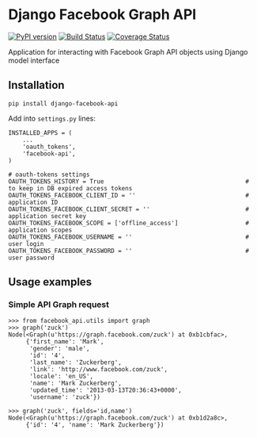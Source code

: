 # Django Facebook Graph API

[![PyPI version](https://badge.fury.io/py/django-facebook-api.png)](http://badge.fury.io/py/django-facebook-api) [![Build Status](https://travis-ci.org/ramusus/django-facebook-api.png?branch=master)](https://travis-ci.org/ramusus/django-facebook-api) [![Coverage Status](https://coveralls.io/repos/ramusus/django-facebook-api/badge.png?branch=master)](https://coveralls.io/r/ramusus/django-facebook-api)

Application for interacting with Facebook Graph API objects using Django model interface

## Installation

    pip install django-facebook-api

Add into `settings.py` lines:

    INSTALLED_APPS = (
        ...
        'oauth_tokens',
        'facebook-api',
    )

    # oauth-tokens settings
    OAUTH_TOKENS_HISTORY = True                                        # to keep in DB expired access tokens
    OAUTH_TOKENS_FACEBOOK_CLIENT_ID = ''                               # application ID
    OAUTH_TOKENS_FACEBOOK_CLIENT_SECRET = ''                           # application secret key
    OAUTH_TOKENS_FACEBOOK_SCOPE = ['offline_access']                   # application scopes
    OAUTH_TOKENS_FACEBOOK_USERNAME = ''                                # user login
    OAUTH_TOKENS_FACEBOOK_PASSWORD = ''                                # user password

## Usage examples

### Simple API Graph request

    >>> from facebook_api.utils import graph
    >>> graph('zuck')
    Node(<Graph(u'https://graph.facebook.com/zuck') at 0xb1cbfac>,
         {'first_name': 'Mark',
          'gender': 'male',
          'id': '4',
          'last_name': 'Zuckerberg',
          'link': 'http://www.facebook.com/zuck',
          'locale': 'en_US',
          'name': 'Mark Zuckerberg',
          'updated_time': '2013-03-13T20:36:43+0000',
          'username': 'zuck'})

    >>> graph('zuck', fields='id,name')
    Node(<Graph(u'https://graph.facebook.com/zuck') at 0xb1d2a8c>,
         {'id': '4', 'name': 'Mark Zuckerberg'})